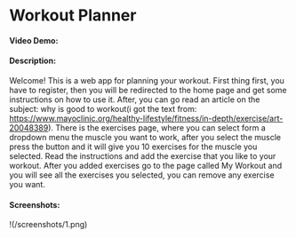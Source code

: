 # Workout Planner
#### Video Demo:  <URL HERE>
#### Description:
  Welcome! This is a web app for planning your workout. First thing first, you have to register, then you will be redirected to the home page and get some instructions on how to use it. After, you can go read an article on the subject: why is good to workout(i got the text from: https://www.mayoclinic.org/healthy-lifestyle/fitness/in-depth/exercise/art-20048389). There is the exercises page, where you can select form a dropdown menu the muscle you want to work, after you select the muscle press the button and it will give you 10 exercises for the muscle you selected. Read the instructions and add the exercise that you like to your workout. After you added exercises go to the page called My Workout and you will see all the exercises you selected, you can remove any exercise you want.

#### Screenshots:

!(/screenshots/1.png)
